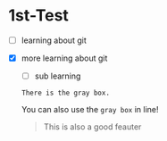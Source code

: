 # 1st-Test
- [ ] learning about git
- [x] more learning about git
  - [ ] sub learning
  
  
  
  ```
  There is the gray box.
  ```
  
  You can also use the `gray box` in line!
  
  > This is also a good feauter

